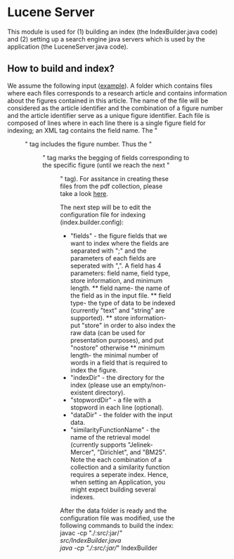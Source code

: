 # Lucene Server

This module is used for (1) building an index (the IndexBuilder.java code) and (2) setting up a search engine java servers which is used by the application (the LuceneServer.java code).

## How to build and index?

We assume the following input ([example](https://github.com/saarku/fig-explorer/tree/master/small_dataset/acl_figures)). A folder which contains files where each files corresponds to a research article and contains information about the figures contained in this article. The name of the file will be considered as the article identifier and the combination of a figure number and the article identifier serve as a unique figure identifier.
Each file is composed of lines where in each line there is a single figure field for indexing; an XML tag contains the field name. The "<figure>" tag includes the figure number. Thus the "<figure>" tag marks the begging of fields corresponding to the specific figure (until we reach the next "<figure>" tag). For assitance in creating these files from the pdf collection, please take a look [here](https://github.com/saarku/fig-explorer/tree/master/pre-processing).

The next step will be to edit the configuration file for indexing (index.builder.config):
* "fields" - the figure fields that we want to index where the fields are separated with ";" and the parameters of each fields are seperated with ",". A field has 4 parameters: field name, field type, store information, and minimum length.
  ** field name- the name of the field as in the input file.
  ** field type- the type of data to be indexed (currently "text" and "string" are supported).
  ** store information- put "store" in order to also index the raw data (can be used for presentation purposes), and put "nostore" otherwise
  ** minimum length- the minimal number of words in a field that is required to index the figure.
* "indexDir" - the directory for the index (please use an empty/non-existent directory).
* "stopwordDir" - a file with a stopword in each line (optional).
* "dataDir" - the folder with the input data.
* "similarityFunctionName" - the name of the retrieval model (currently supports "Jelinek-Mercer", "Dirichlet", and "BM25".
Note the each combination of a collection and a similarity function requires a seperate index. Hence, when setting an Application, you might expect building several indexes.

After the data folder is ready and the configuration file was modified, use the following commands to build the index: \
javac -cp "./:src/:jar/*" src/IndexBuilder.java \
java -cp "./:src/:jar/*" IndexBuilder
